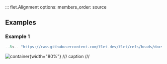 ::: flet.Alignment
    options:
        members_order: source

## Examples

### Example 1

```python
--8<-- "https://raw.githubusercontent.com/flet-dev/flet/refs/heads/docs/fix-links/sdk/python/examples/controls/types/alignment/container.py"
```

![container](https://raw.githubusercontent.com/flet-dev/flet/docs/fix-links/sdk/python/examples/controls/types/alignment/media/container.png){width="80%"}
/// caption
///
